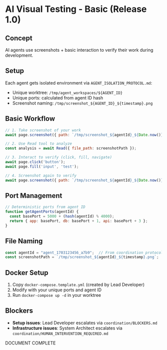# AI Visual Testing - Basic (Release 1.0)

## Concept
AI agents use screenshots + basic interaction to verify their work during development.

## Setup
Each agent gets isolated environment via `AGENT_ISOLATION_PROTOCOL.md`:
- Unique worktree: `/tmp/agent_workspaces/${AGENT_ID}`
- Unique ports: calculated from agent ID hash
- Screenshot naming: `/tmp/screenshot_${AGENT_ID}_${timestamp}.png`

## Basic Workflow
```javascript
// 1. Take screenshot of your work
await page.screenshot({ path: `/tmp/screenshot_${agentId}_${Date.now()}.png` });

// 2. Use Read tool to analyze
const analysis = await Read({ file_path: screenshotPath });

// 3. Interact to verify (click, fill, navigate)
await page.click('button');
await page.fill('input', 'test');

// 4. Screenshot again to verify
await page.screenshot({ path: `/tmp/screenshot_${agentId}_${Date.now()}.png` });
```

## Port Management
```javascript
// Deterministic ports from agent ID
function getAgentPorts(agentId) {
  const basePort = 5000 + (hash(agentId) % 4000);
  return { app: basePort, db: basePort + 1, api: basePort + 3 };
}
```

## File Naming
```javascript
const agentId = "agent_1703123456_a7b9";  // From coordination protocol
const screenshotPath = `/tmp/screenshot_${agentId}_${timestamp}.png`;
```

## Docker Setup
1. Copy `docker-compose.template.yml` (created by Lead Developer)
2. Modify with your unique ports and agent ID
3. Run `docker-compose up -d` in your worktree

## Blockers
- **Setup issues**: Lead Developer escalates via `coordination/BLOCKERS.md`
- **Infrastructure issues**: System Architect escalates via `coordination/HUMAN_INTERVENTION_REQUIRED.md`

DOCUMENT COMPLETE